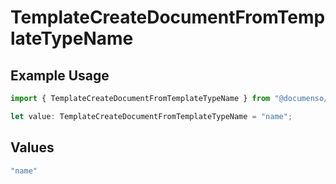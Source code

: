 # TemplateCreateDocumentFromTemplateTypeName

## Example Usage

```typescript
import { TemplateCreateDocumentFromTemplateTypeName } from "@documenso/sdk-typescript/models/operations";

let value: TemplateCreateDocumentFromTemplateTypeName = "name";
```

## Values

```typescript
"name"
```